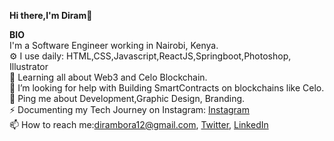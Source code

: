 
<b>Hi there,I'm Diram</b>👋<br>


<b>BIO</b><br>
 I'm a Software Engineer working in Nairobi, Kenya.<br>
⚙️ I use daily: HTML,CSS,Javascript,ReactJS,Springboot,Photoshop, Illustrator<br>
🌱 Learning all about Web3 and Celo Blockchain.<br>
🤔 I’m looking for help with Building SmartContracts on blockchains like Celo.<br>
💬 Ping me about Development,Graphic Design, Branding.<br>
⚡️ Documenting my Tech Journey on Instagram: [Instagram](https://www.instagram.com/tech.dee_/)<br>
📫 How to reach me:dirambora12@gmail.com,&nbsp;[Twitter](https://mobile.twitter.com/diram_b), [LinkedIn](https://www.linkedin.com/in/diram-b-guyo-8bb9b1174/)
